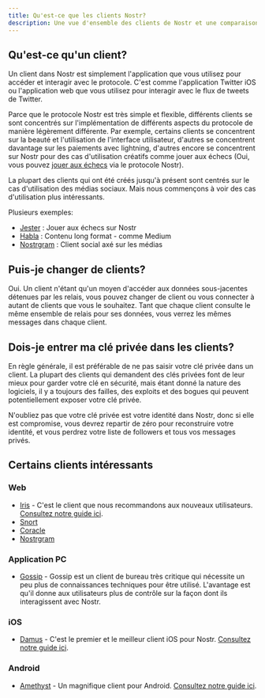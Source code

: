 ```yaml
---
title: Qu'est-ce que les clients Nostr?
description: Une vue d'ensemble des clients de Nostr et une comparaison de nos préférés.
---
```


## Qu'est-ce qu'un client?

Un client dans Nostr est simplement l'application que vous utilisez pour accéder et interagir avec le protocole. C'est comme l'application Twitter iOS ou l'application web que vous utilisez pour interagir avec le flux de tweets de Twitter.

Parce que le protocole Nostr est très simple et flexible, différents clients se sont concentrés sur l'implémentation de différents aspects du protocole de manière légèrement différente. Par exemple, certains clients se concentrent sur la beauté et l'utilisation de l'interface utilisateur, d'autres se concentrent davantage sur les paiements avec lightning, d'autres encore se concentrent sur Nostr pour des cas d'utilisation créatifs comme jouer aux échecs (Oui, vous pouvez [jouer aux échecs](https://jesterui.github.io/) via le protocole Nostr).

La plupart des clients qui ont été créés jusqu'à présent sont centrés sur le cas d'utilisation des médias sociaux. Mais nous commençons à voir des cas d'utilisation plus intéressants.

Plusieurs exemples:

- [Jester](https://jesterui.github.io/) : Jouer aux échecs sur Nostr
- [Habla](https://habla.news/) : Contenu long format - comme Medium
- [Nostrgram](https://nostrgram.co/) : Client social axé sur les médias

## Puis-je changer de clients?

Oui. Un client n'étant qu'un moyen d'accéder aux données sous-jacentes détenues par les relais, vous pouvez changer de client ou vous connecter à autant de clients que vous le souhaitez. Tant que chaque client consulte le même ensemble de relais pour ses données, vous verrez les mêmes messages dans chaque client.

## Dois-je entrer ma clé privée dans les clients?

En règle générale, il est préférable de ne pas saisir votre clé privée dans un client. La plupart des clients qui demandent des clés privées font de leur mieux pour garder votre clé en sécurité, mais étant donné la nature des logiciels, il y a toujours des failles, des exploits et des bogues qui peuvent potentiellement exposer votre clé privée.

N'oubliez pas que votre clé privée est votre identité dans Nostr, donc si elle est compromise, vous devrez repartir de zéro pour reconstruire votre identité, et vous perdrez votre liste de followers et tous vos messages privés.

## Certains clients intéressants

### Web

- [Iris](https://iris.to) - C'est le client que nous recommandons aux nouveaux utilisateurs. [Consultez notre guide ici](/fr/guides/iris).
- [Snort](https://snort.social/)
- [Coracle](https://coracle.social/)
- [Nostrgram](https://nostrgram.co/)

### Application PC

- [Gossip](https://www.github.com/mikedilger/gossip) - Gossip est un client de bureau très critique qui nécessite un peu plus de connaissances techniques pour être utilisé. L'avantage est qu'il donne aux utilisateurs plus de contrôle sur la façon dont ils interagissent avec Nostr.

### iOS

- [Damus](https://apps.apple.com/app/damus/id1628663131) - C'est le premier et le meilleur client iOS pour Nostr. [Consultez notre guide ici](/fr/guides/damus).

### Android

- [Amethyst](https://play.google.com/store/apps/details?id=com.vitorpamplona.amethyst) - Un magnifique client pour Android. [Consultez notre guide ici](/fr/guides/amethyst).
